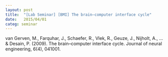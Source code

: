 ```yaml
---
layout: post
title:  "[Lab Seminar] [BMI] The brain–computer interface cycle"
date:   2015/04/01
categ: seminar
---
```




van Gerven, M., Farquhar, J., Schaefer, R., Vlek, R., Geuze, J., Nijholt, A., ... & Desain, P. (2009). The brain–computer interface cycle. Journal of neural engineering, 6(4), 041001.









 

